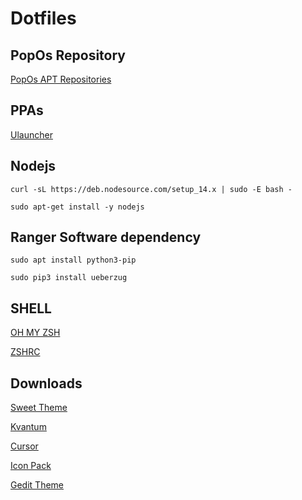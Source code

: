 
# Dotfiles 
## PopOs Repository
[PopOs APT Repositories](https://apt.pop-os.org/)
 
## PPAs
[Ulauncher](https://ulauncher.io/)


## Nodejs
```curl -sL https://deb.nodesource.com/setup_14.x | sudo -E bash -```

```sudo apt-get install -y nodejs```

## Ranger Software dependency
```sudo apt install python3-pip```

```sudo pip3 install ueberzug```


## SHELL
[OH MY ZSH](https://ohmyz.sh/)

[ZSHRC](https://gist.github.com/micaelviana)

## Downloads
[Sweet Theme](https://www.gnome-look.org/p/1253385/)

[Kvantum](https://store.kde.org/p/1294013/)

[Cursor](https://www.gnome-look.org/p/1393084/)

[Icon Pack](https://www.gnome-look.org/s/Gnome/p/1279924)

[Gedit Theme](https://github.com/isdampe/gedit-gtk-one-dark-style-scheme)
